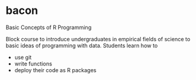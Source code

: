 # bacon
Basic Concepts of R Programming

Block course to introduce undergraduates in empirical fields of science to basic ideas of programming with data. Students learn how to 

- use git 
- write functions
- deploy their code as R packages

